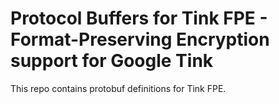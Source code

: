 # Protocol Buffers for Tink FPE - Format-Preserving Encryption support for Google Tink

This repo contains protobuf definitions for Tink FPE.
